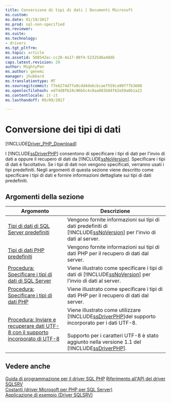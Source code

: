 ```yaml
---
title: Conversione di tipi di dati | Documenti Microsoft
ms.custom: 
ms.date: 01/19/2017
ms.prod: sql-non-specified
ms.reviewer: 
ms.suite: 
ms.technology:
- drivers
ms.tgt_pltfrm: 
ms.topic: article
ms.assetid: 508542ec-cc28-4a17-80f4-52325d6a48db
caps.latest.revision: 29
author: MightyPen
ms.author: genemi
manager: jhubbard
ms.translationtype: MT
ms.sourcegitcommit: f7e6274d77a9cdd4de6cbcaef559ca99f77b3608
ms.openlocfilehash: ed74d8f624c96b5c4c0aa083b84f62e59a0b1a22
ms.contentlocale: it-it
ms.lasthandoff: 09/09/2017

---
```

# <a name="converting-data-types"></a>Conversione dei tipi di dati
[!INCLUDE[Driver_PHP_Download](../../includes/driver_php_download.md)]

I [!INCLUDE[ssDriverPHP](../../includes/ssdriverphp_md.md)] consentono di specificare i tipi di dati per l'invio di dati a oppure il recupero di dati da [!INCLUDE[ssNoVersion](../../includes/ssnoversion_md.md)]. Specificare i tipi di dati è facoltativo. Se i tipi di dati non vengono specificati, verranno usati i tipi predefiniti. Negli argomenti di questa sezione viene descritto come specificare i tipi di dati e fornire informazioni dettagliate sui tipi di dati predefiniti.  
  
## <a name="in-this-section"></a>Argomenti della sezione  
  
|Argomento|Descrizione|  
|---------|---------------|  
|[Tipi di dati di SQL Server predefiniti](../../connect/php/default-sql-server-data-types.md)|Vengono fornite informazioni sui tipi di dati predefiniti di [!INCLUDE[ssNoVersion](../../includes/ssnoversion_md.md)] per l'invio di dati al server.|  
|[Tipi di dati PHP predefiniti](../../connect/php/default-php-data-types.md)|Vengono fornite informazioni sui tipi di dati PHP per il recupero di dati dal server.|  
|[Procedura: Specificare i tipi di dati di SQL Server](../../connect/php/how-to-specify-sql-server-data-types-when-using-the-sqlsrv-driver.md)|Viene illustrato come specificare i tipi di dati di [!INCLUDE[ssNoVersion](../../includes/ssnoversion_md.md)] per l'invio di dati al server.|  
|[Procedura: Specificare i tipi di dati PHP](../../connect/php/how-to-specify-php-data-types.md)|Viene illustrato come specificare i tipi di dati PHP per il recupero di dati dal server.|  
|[Procedura: Inviare e recuperare dati UTF-8 con il supporto incorporato di UTF-8](../../connect/php/how-to-send-and-retrieve-utf-8-data-using-built-in-utf-8-support.md)|Viene illustrato come utilizzare [!INCLUDE[ssDriverPHP](../../includes/ssdriverphp_md.md)]del supporto incorporato per i dati UTF-8.<br /><br />Supporto per i caratteri UTF-8 è stato aggiunto nella versione 1.1 del [!INCLUDE[ssDriverPHP](../../includes/ssdriverphp_md.md)].|  
  
## <a name="see-also"></a>Vedere anche  
[Guida di programmazione per il driver SQL PHP](../../connect/php/programming-guide-for-php-sql-driver.md)
[Riferimento all'API del driver SQLSRV](../../connect/php/sqlsrv-driver-api-reference.md)  
[Costanti &#40;driver Microsoft per PHP per SQL Server&#41;](../../connect/php/constants-microsoft-drivers-for-php-for-sql-server.md)  
[Applicazione di esempio &#40;Driver SQLSRV&#41;](../../connect/php/example-application-sqlsrv-driver.md)  
  

